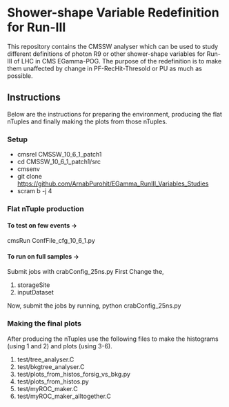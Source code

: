 # Shower-shape Variable Redefinition for Run-III

This repository contains the CMSSW analyser which can be used to study different definitions of photon R9 or other shower-shape variables for Run-III of LHC in CMS EGamma-POG. The purpose of the redefinition is to make them unaffected by change in PF-RecHit-Thresold or PU as much as possible.

## Instructions
Below are the instructions for preparing the environment, producing the flat nTuples and finally making the plots from those nTuples.

### Setup
* cmsrel CMSSW_10_6_1_patch1
* cd CMSSW_10_6_1_patch1/src
* cmsenv
* git clone https://github.com/ArnabPurohit/EGamma_RunIII_Variables_Studies
* scram b -j 4

### Flat nTuple production

#### To test on few events ->
cmsRun ConfFile_cfg_10_6_1.py

#### To run on full samples ->
Submit jobs with crabConfig_25ns.py
First Change the,
 1. storageSite
 2. inputDataset

Now, submit the jobs by running,
python crabConfig_25ns.py

### Making the final plots

After producing the nTuples use the following files to make the histograms (using 1 and 2) and plots (using 3-6). 
 1. test/tree_analyser.C
 2. test/bkgtree_analyser.C
 3. test/plots_from_histos_forsig_vs_bkg.py
 4. test/plots_from_histos.py
 5. test/myROC_maker.C
 6. test/myROC_maker_alltogether.C